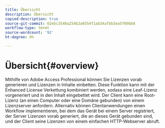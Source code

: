 ```yaml
---
title: Übersicht
description: Übersicht
copied-description: true
source-git-commit: 02ebc3548a254b2a6554f1ab34afbb3ea5f09bb8
workflow-type: tm+mt
source-wordcount: '92'
ht-degree: 0%

---
```


# Übersicht{#overview}

Mithilfe von Adobe Access Professional können Sie Lizenzen vorab generieren und Lizenzen in Inhalte einbetten. Diese Funktion kann mit der Enhanced License Verkettung kombiniert werden, sodass eine Leaf-Lizenz vorgeneriert und in den Inhalt eingebettet wird. Der Client kann eine Root-Lizenz (an einen Computer oder eine Domäne gebunden) von einem Lizenzserver anfordern. Alternativ können Clientanwendungen einen Workflow implementieren, bei dem das Gerät bei einem Server registriert, der Server Lizenzen vorab generiert, die an dieses Gerät gebunden sind, und der Client seine Lizenzen von einem einfachen HTTP-Webserver abruft.
